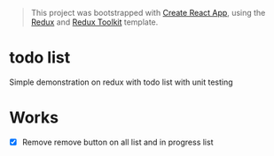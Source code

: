 > This project was bootstrapped with [Create React App](https://github.com/facebook/create-react-app), using the [Redux](https://redux.js.org/) and [Redux Toolkit](https://redux-toolkit.js.org/) template.

# todo list

Simple demonstration on redux with todo list with unit testing

# Works

* [x] Remove remove button on all list and in progress list
